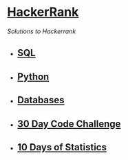 
# [HackerRank](https://www.hackerrank.com/)

*Solutions to Hackerrank*

- ## [SQL](https://github.com/anuragambuja/HackerRank/tree/master/SQL)

- ## [Python](https://github.com/anuragambuja/HackerRank/tree/master/Python)

- ## [Databases](https://github.com/anuragambuja/HackerRank/tree/master/Databases)

- ## [30 Day Code Challenge](https://github.com/anuragambuja/HackerRank/tree/master/30-Days-Of-Code)

- ## [10 Days of Statistics](https://github.com/anuragambuja/HackerRank/tree/master/10%20Days%20of%20Statistics)


